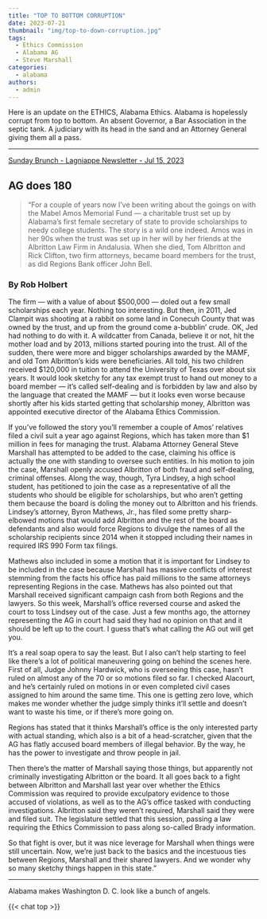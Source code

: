 ```yaml
---
title: "TOP TO BOTTOM CORRUPTION"
date: 2023-07-21
thumbnail: "img/top-to-down-corruption.jpg"
tags:
  - Ethics Commission
  - Alabama AG
  - Steve Marshall
categories: 
  - alabama
authors: 
  - admin
---
```




Here is an update on the ETHICS, Alabama Ethics. Alabama is hopelessly corrupt from top to bottom. An absent Governor, a Bar Association in the septic tank. A judiciary with its head in the sand and an Attorney General giving them all a pass.

----

[Sunday Brunch - Lagniappe Newsletter - Jul 15, 2023](https://archive.is/dWKmH#selection-371.0-374.0)

## AG does 180

> “For a couple of years now I’ve been writing about the goings on with the Mabel Amos Memorial Fund — a charitable trust set up by Alabama’s first female secretary of state to provide scholarships to needy college students.
> The story is a wild one indeed. Amos was in her 90s when the trust was set up in her will by her friends at the Albritton Law Firm in Andalusia. When she died, Tom Albritton and Rick Clifton, two firm attorneys, became board members for the trust, as did Regions Bank officer  John Bell.

### By Rob Holbert

The firm — with a value of about $500,000 — doled out a few small scholarships each year. Nothing too interesting. But then, in 2011, Jed Clampit was shooting at a rabbit on some land in Conecuh County that was owned by the trust, and up from the ground come a-bubblin’ crude. OK, Jed had nothing to do with it. A wildcatter from Canada, believe it or not, hit the mother load and by 2013, millions started pouring into the trust.
All of the sudden, there were more and bigger scholarships awarded by the MAMF, and old Tom Albritton’s kids were beneficiaries. All told, his two children received $120,000 in tuition to attend the University of Texas over about six years. It would look sketchy for any tax exempt trust to hand out money to a board member — it’s called self-dealing and is forbidden by law and also by the language that created the MAMF — but it looks even worse because shortly after his kids started getting that scholarship money, Albritton was appointed executive director of the Alabama Ethics Commission.

If you’ve followed the story you’ll remember a couple of Amos’ relatives filed a civil suit a year ago against Regions, which has taken more than $1 million in fees for managing the trust. Alabama Attorney General Steve Marshall has attempted to be added to the case, claiming his office is actually the one with standing to oversee such entities. In his motion to join the case, Marshall openly accused Albritton of both fraud and self-dealing, criminal offenses.
Along the way, though, Tyra Lindsey, a high school student, has petitioned to join the case as a representative of all the students who should be eligible for scholarships, but who aren’t getting them because the board is doling the money out to Albritton and his friends. Lindsey’s attorney, Byron Mathews, Jr., has filed some pretty sharp-elbowed motions that would add Albritton and the rest of the board as defendants and also would force Regions to divulge the names of all the scholarship recipients since 2014 when it stopped including their names in required IRS 990 Form tax filings.

Mathews also included in some a motion that it is important for Lindsey to be included in the case because Marshall has massive conflicts of interest stemming from the facts his office has paid millions to the same attorneys representing Regions in the case. Mathews has also pointed out that Marshall received significant campaign cash from both Regions and the lawyers.
So this week, Marshall’s office reversed course and asked the court to toss Lindsey out of the case. Just a few months ago, the attorney representing the AG in court had said they had no opinion on that and it should be left up to the court. I guess that’s what calling the AG out will get you.

It’s a real soap opera to say the least. But I also can’t help starting to feel like there’s a lot of political maneuvering going on behind the scenes here. First of all, Judge Johnny Hardwick, who is overseeing this case, hasn’t ruled on almost any of the 70 or so motions filed so far. I checked Alacourt, and he’s certainly ruled on motions in or even completed civil cases assigned to him around the same time. This one is getting zero love, which makes me wonder whether the judge simply thinks it’ll settle and doesn’t want to waste his time, or if there’s more going on.

Regions has stated that it thinks Marshall’s office is the only interested party with actual standing, which also is a bit of a head-scratcher, given that the AG has flatly accused board members of illegal behavior. By the way, he has the power to investigate and throw people in jail.

Then there’s the matter of Marshall saying those things, but apparently not criminally investigating Albritton or the board.
It all goes back to a fight between Albritton and Marshall last year over whether the Ethics Commission was required to provide exculpatory evidence to those accused of violations, as well as to the AG’s office tasked with conducting investigations. Albritton said they weren’t required, Marshall said they were and filed suit. The legislature settled that this session, passing a law requiring the Ethics Commission to pass along so-called Brady information.

So that fight is over, but it was nice leverage for Marshall when things were still uncertain. Now, we’re just back to the basics and the incestuous ties between Regions, Marshall and their shared lawyers.
And we wonder why so many sketchy things happen in this state.”

----

Alabama makes Washington D. C. look like a bunch of angels.

{{< chat top >}}

